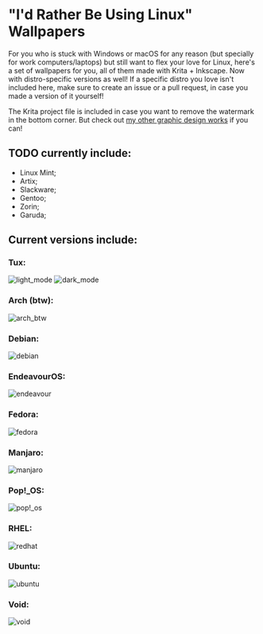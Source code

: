 # "I'd Rather Be Using Linux" Wallpapers
For you who is stuck with Windows or macOS for any reason (but specially for work computers/laptops) but still want to flex your love for Linux, here's a set of wallpapers for you, all of them made with Krita + Inkscape. Now with distro-specific versions as well! If a specific distro you love isn't included here, make sure to create an issue or a pull request, in case you made a version of it yourself!

The Krita project file is included in case you want to remove the watermark in the bottom corner. But check out [my other graphic design works](https://www.behance.net/daimarstein/) if you can!

## TODO currently include:
 - Linux Mint;
 - Artix;
 - Slackware;
 - Gentoo;
 - Zorin;
 - Garuda;

## Current versions include:

### Tux:
![light_mode](https://user-images.githubusercontent.com/63420929/145306860-f551df04-9963-4ede-aaa1-55168837bcd2.png)
![dark_mode](https://user-images.githubusercontent.com/63420929/145319470-c971f2e0-ac9b-440a-a275-5dda2cdcb4f7.png)

### Arch (btw):
![arch_btw](https://user-images.githubusercontent.com/63420929/145326259-839d5ded-849e-4376-9a44-9e47feb75381.png)

### Debian:
![debian](https://user-images.githubusercontent.com/63420929/145329961-27d67679-235d-449d-8760-b17d2d3bf589.png)

### EndeavourOS:
![endeavour](https://user-images.githubusercontent.com/63420929/145328944-db3b0801-054b-4b88-87d1-678554580b59.png)

### Fedora:
![fedora](https://user-images.githubusercontent.com/63420929/145326272-4c38e490-4487-4a98-aa00-1425cc7174f7.png)

### Manjaro:
![manjaro](https://user-images.githubusercontent.com/63420929/145329263-c2f410f2-d6fa-4c91-be82-6fadd34f736e.png)

### Pop!_OS:
![pop!_os](https://user-images.githubusercontent.com/63420929/145329668-d63a72f8-ef3e-430d-af44-fc103dfcc8ee.png)

### RHEL:
![redhat](https://user-images.githubusercontent.com/63420929/145332862-8f65fadc-a521-4af9-a96f-4e73b7171596.png)

### Ubuntu:
![ubuntu](https://user-images.githubusercontent.com/63420929/145327463-1ca17dd2-401e-47dd-9f75-62a7c7db2bb8.png)

### Void:
![void](https://user-images.githubusercontent.com/63420929/145333628-676a5ce9-6caa-4c20-8cc6-3d67dcd57396.png)
